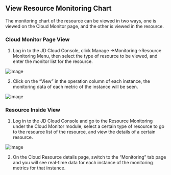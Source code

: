 ## View Resource Monitoring Chart
The monitoring chart of the resource can be viewed in two ways, one is viewed on the Cloud Monitor page, and the other is viewed in the resource.
### Cloud Monitor Page View
1. Log in to the JD Cloud Console, click Manage ->Monitoring->Resource Monitoring Menu, then select the type of resource to be viewed, and enter the monitor list for the resource.

![image](https://raw.githubusercontent.com/jdcloudcom/cn/edit/image/Cloud-Monitor/yunziyuan/1.%E8%B5%84%E6%BA%90%E7%9B%91%E6%8E%A7.png)

2. Click on the “View” in the operation column of each instance, the monitoring data of each metric of the instance will be seen.

![image](https://raw.githubusercontent.com/jdcloudcom/cn/edit/image/Cloud-Monitor/yunziyuan/2.%E8%B5%84%E6%BA%90%E7%9B%91%E6%8E%A7.png)

### Resource Inside View
1. Log in to the JD Cloud Console and go to the Resource Monitoring under the Cloud Monitor module, select a certain type of resource to go to the resource list of the resource, and view the details of a certain resource.

![image](https://raw.githubusercontent.com/jdcloudcom/cn/edit/image/Cloud-Monitor/yunziyuan/3.%E8%B5%84%E6%BA%90%E7%9B%91%E6%8E%A7.png)

2. On the Cloud Resource details page, switch to the “Monitoring” tab page and you will see real-time data for each instance of the monitoring metrics for that instance.
